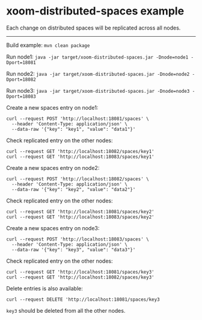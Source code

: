 # xoom-distributed-spaces example

Each change on distributed spaces will be replicated across all nodes.

---

Build example: `mvn clean package`

Run node1: `java -jar target/xoom-distributed-spaces.jar -Dnode=node1 -Dport=18081`

Run node2: `java -jar target/xoom-distributed-spaces.jar -Dnode=node2 -Dport=18082`

Run node3: `java -jar target/xoom-distributed-spaces.jar -Dnode=node3 -Dport=18083`

Create a new spaces entry on node1:
```
curl --request POST 'http://localhost:18081/spaces' \
  --header 'Content-Type: application/json' \
  --data-raw '{"key": "key1", "value": "data1"}'
```

Check replicated entry on the other nodes:
```
curl --request GET 'http://localhost:18082/spaces/key1'
curl --request GET 'http://localhost:18083/spaces/key1'
```

Create a new spaces entry on node2:
```
curl --request POST 'http://localhost:18082/spaces' \
  --header 'Content-Type: application/json' \
  --data-raw '{"key": "key2", "value": "data2"}'
```

Check replicated entry on the other nodes:
```
curl --request GET 'http://localhost:18081/spaces/key2'
curl --request GET 'http://localhost:18083/spaces/key2'
```

Create a new spaces entry on node3:
```
curl --request POST 'http://localhost:18083/spaces' \
  --header 'Content-Type: application/json' \
  --data-raw '{"key": "key3", "value": "data3"}'
```

Check replicated entry on the other nodes:
```
curl --request GET 'http://localhost:18081/spaces/key3'
curl --request GET 'http://localhost:18082/spaces/key3'
```

Delete entries is also available:

```
curl --request DELETE 'http://localhost:18081/spaces/key3
```

`key3` should be deleted from all the other nodes.